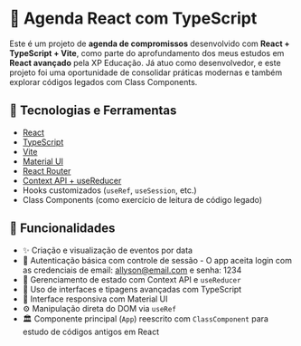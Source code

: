 # 📅 Agenda React com TypeScript

Este é um projeto de **agenda de compromissos** desenvolvido com **React + TypeScript + Vite**, como parte do aprofundamento dos meus estudos em **React avançado** pela XP Educação. Já atuo como desenvolvedor, e este projeto foi uma oportunidade de consolidar práticas modernas e também explorar códigos legados com Class Components.

## 🚀 Tecnologias e Ferramentas

- [React](https://reactjs.org/)
- [TypeScript](https://www.typescriptlang.org/)
- [Vite](https://vitejs.dev/)
- [Material UI](https://mui.com/)
- [React Router](https://reactrouter.com/)
- [Context API + useReducer](https://reactjs.org/docs/hooks-reference.html#usereducer)
- Hooks customizados (`useRef`, `useSession`, etc.)
- Class Components (como exercício de leitura de código legado)

## 🔐 Funcionalidades

- ✨ Criação e visualização de eventos por data
- 🔐 Autenticação básica com controle de sessão - O app aceita login com as credenciais de email: allyson@email.com e senha: 1234
- 🧠 Gerenciamento de estado com Context API e `useReducer`
- 🧩 Uso de interfaces e tipagens avançadas com TypeScript
- 🎨 Interface responsiva com Material UI
- ⚙️ Manipulação direta do DOM via `useRef`
- 🏛️ Componente principal (`App`) reescrito com `ClassComponent` para estudo de códigos antigos em React
